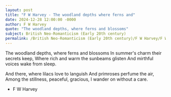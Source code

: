 ```yaml
---
layout: post
title: "F W Harvey - The woodland depths where ferns and"
date: 2024-12-28 12:00:00 -0000
author: F W Harvey
quote: "The woodland depths, where ferns and blossoms"
subject: British Neo-Romanticism (Early 20th century)
permalink: /British Neo-Romanticism (Early 20th century)/F W Harvey/F W Harvey - The woodland depths where ferns and
---
```


The woodland depths, where ferns and blossoms
In summer's charm their secrets keep,
Where rich and warm the sunbeams glisten
And mirthful voices wake from sleep.

And there, where lilacs love to languish
And primroses perfume the air,
Among the stillness, peaceful, gracious,
I wander on without a care.


- F W Harvey
